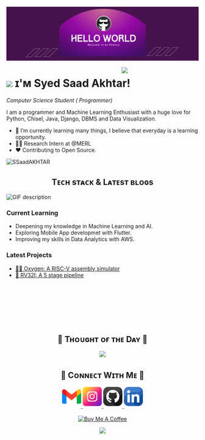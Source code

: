 <!--Banner-->
![sSaadAKHTAR Banner Image](./banner2.jpeg)

<!--Night Owl image-->
<div>
  <img align="right" width="40%" src="https://owlbertsio-resized.s3.amazonaws.com/Popper.psd.full.png">
</div>

<!--Header Name-->
# <img src="https://emojis.slackmojis.com/emojis/images/1531849430/4246/blob-sunglasses.gif?1531849430" width="30"/> ɪ'ᴍ Syed Saad Akhtar! 
*Computer Science Student ( Programmer)*
<br /> 

<!--Start Intro-->               
<p align="left">I am a programmer and Machine Learning Enthusiast with a huge love for Python, Chisel, Java, Django, DBMS and Data Visualization. </p>

- 🌱 I’m currently learning many things, I believe that everyday is a learning opportunity.
- 💁‍♂️ Research Intern at @MERL
- ❤ Contributing to Open Source.
<!--End Intro-->

<!--Profile Count Badge-->
<p align="left">
  <img src="https://komarev.com/ghpvc/?username=SSaadAKHTAR&label=Profile%20views&color=770677&style=for-the-badge&logo=star" alt="SSaadAKHTAR" style="padding-right:20px;" />
</p>


<!--Languages and Tools Section-->       
<h2 align="center">Tᴇᴄʜ sᴛᴀᴄᴋ & Lᴀᴛᴇsᴛ ʙʟᴏɢs</h2> 
<picture>
  <source media="(prefers-color-scheme: dark)" srcset="./Skills_Animation_Dark.gif">
  <source media="(prefers-color-scheme: light)" srcset="./Skills_Animation_White.gif">
  <img align="left" alt="GIF description" src="./Skills_Animation_White.gif">
</picture>
<br />

<h3 align="left">Current Learning</h3>
<ul align="left">
  <li>Deepening my knowledge in Machine Learning and AI.</li>
  <li>Exploring Mobile App developmet with Flutter.</li>
  <li>Improving my skills in Data Analytics with AWS.</li>
</ul>
  
<h3 align="left">Latest Projects</h3>
<ul align="left">
  
  <li><a href="https://github.com/SSaadAKHTAR/oxygen">🧙‍♂️ Oxygen: A RISC-V assembly simulator</a></li>
  <li><a href="https://github.com/SSaadAKHTAR/RV32I-Five-Stage-Pipeline">🚀 RV32I: A 5 stage pipeline</a></li>

 
 <br>
</ul>
<br />
<br />
<br />
<br />



<!--Dynamic Quote card updates everyday at 12 PM--> 
<br>
<h2 align="center">🌟 Tʜᴏᴜɢʜᴛ ᴏғ ᴛʜᴇ Dᴀʏ 🌟</h2>










































































































































































<!--STARTS_HERE_QUOTE_CARD-->
<p align="center">
    <img src="https://readme-daily-quotes.vercel.app/api?author=Maya%20Angelou&quote=There%20is%20no%20greater%20agony%20than%20bearing%20an%20untold%20story%20inside%20you.&theme=dark&bg_color=220a28&author_color=ffeb95&accent_color=c56a90">
</p>
<!--ENDS_HERE_QUOTE_CARD-->











































































































































































<!--Contact Section--> 

<h2 align="center">🤝 Cᴏɴɴᴇᴄᴛ Wɪᴛʜ Mᴇ 🤝 </h2>
<div align="center">
  
<a href="mailto:ssaad.akhtar@gmail.com" target="_blank">
<img src="./gmail.png" width=50 height=50 alt="kirannaragund197@gmail.com" style="margin-bottom: 5px;" />
</a>

<a href="https://www.instagram.com/saadonstrike10/" target="_blank">
<img src="./instagram.png" width=50 height=50 alt="kiran_a_n" style="margin-bottom: 5px;" />
</a>

<a href="https://github.com/SSaadAKHTAR" target="_blank">
<img src="./github.png" width=50 height=50 alt="Kiran1689" style="margin-bottom: 5px;" />
</a>

<a href="https://www.linkedin.com/in/syed-saad-akhtar-a194a8295/" target="_blank">
<img src="./linkedin.png" width=50 height=50 alt="linkedin" style="margin-bottom: 5px;" />
</a>

</div>
<br/>

<!--Buy me a coffee-->
<div align="center">
<a href="https://www.buymeacoffee.com/SSaadAKHTAR" target="_blank"><img src="https://cdn.buymeacoffee.com/buttons/v2/default-yellow.png" alt="Buy Me A Coffee" style="height: 40px !important;width: 200px !important;" ></a>
</div>


<!--Footer--> 
<p align="center">
  <img src="https://capsule-render.vercel.app/api?type=waving&color=gradient&height=65&section=footer"/>
</p>
